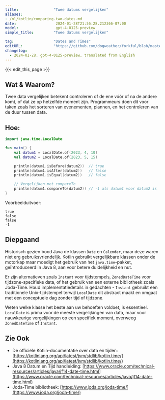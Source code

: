 ```yaml
---
title:                "Twee datums vergelijken"
aliases:
- /nl/kotlin/comparing-two-dates.md
date:                  2024-01-28T21:56:28.212366-07:00
model:                 gpt-4-0125-preview
simple_title:         "Twee datums vergelijken"

tag:                  "Dates and Times"
editURL:              "https://github.com/dogweather/forkful/blob/master/content/nl/kotlin/comparing-two-dates.md"
changelog:
  - 2024-01-28, gpt-4-0125-preview, translated from English
---
```


{{< edit_this_page >}}

## Wat & Waarom?

Twee data vergelijken betekent controleren of de ene vóór of na de andere komt, of dat ze op hetzelfde moment zijn. Programmeurs doen dit voor taken zoals het sorteren van evenementen, plannen, en het controleren van de duur tussen data.

## Hoe:

```Kotlin
import java.time.LocalDate

fun main() {
    val datum1 = LocalDate.of(2023, 4, 10)
    val datum2 = LocalDate.of(2023, 5, 15)

    println(datum1.isBefore(datum2))  // true
    println(datum1.isAfter(datum2))   // false
    println(datum1.isEqual(datum2))   // false

    // Vergelijken met compareTo
    println(datum1.compareTo(datum2)) // -1 als datum1 voor datum2 is
}
```

Voorbeelduitvoer:

```
true
false
false
-1
```

## Diepgaand

Historisch gezien bood Java de klassen `Date` en `Calendar`, maar deze waren niet erg gebruiksvriendelijk. Kotlin gebruikt vergelijkbare klassen onder de motorkap maar moedigt het gebruik van het `java.time`-pakket, geïntroduceerd in Java 8, aan voor betere duidelijkheid en nut.

Er zijn alternatieven zoals `Instant` voor tijdstempels, `ZonedDateTime` voor tijdzone-specifieke data, of het gebruik van een externe bibliotheek zoals Joda-Time. Houd implementatiedetails in gedachten - `Instant` gebruikt een traditionele Unix-tijdstempel terwijl `LocalDate` dit abstract maakt en omgaat met een conceptuele dag zonder tijd of tijdzone.

Weten welke klasse het beste aan uw behoeften voldoet, is essentieel. `LocalDate` is prima voor de meeste vergelijkingen van data, maar voor nauwkeurige vergelijkingen op een specifiek moment, overweeg `ZonedDateTime` of `Instant`.

## Zie Ook

- De officiële Kotlin-documentatie over data en tijden: [https://kotlinlang.org/api/latest/jvm/stdlib/kotlin.time/](https://kotlinlang.org/api/latest/jvm/stdlib/kotlin.time/)
- Java 8 Datum en Tijd handleiding: [https://www.oracle.com/technical-resources/articles/java/jf14-date-time.html](https://www.oracle.com/technical-resources/articles/java/jf14-date-time.html)
- Joda-Time bibliotheek: [https://www.joda.org/joda-time/](https://www.joda.org/joda-time/)
